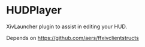 # HUDPlayer

XivLauncher plugin to assist in editing your HUD.

Depends on https://github.com/aers/ffxivclientstructs